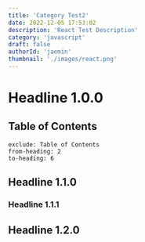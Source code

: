 ```yaml
---
title: 'Category Test2'
date: 2022-12-05 17:53:02
description: 'React Test Description'
category: 'javascript'
draft: false
authorId: 'jaemin'
thumbnail: './images/react.png'
---
```


# Headline 1.0.0

## Table of Contents

```toc
exclude: Table of Contents
from-heading: 2
to-heading: 6
```

## Headline 1.1.0

### Headline 1.1.1

## Headline 1.2.0